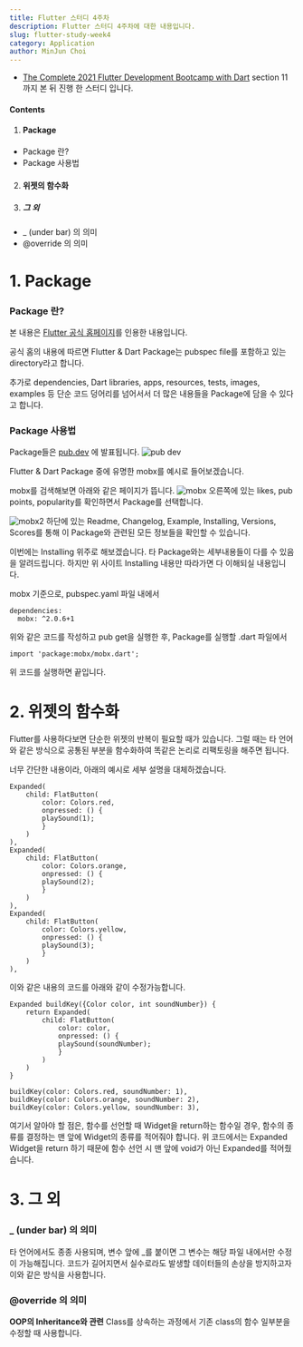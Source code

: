 ```yaml
---
title: Flutter 스터디 4주차 
description: Flutter 스터디 4주차에 대한 내용입니다.
slug: flutter-study-week4
category: Application
author: MinJun Choi
---
```


* [The Complete 2021 Flutter Development Bootcamp with Dart](https://www.udemy.com/course/flutter-bootcamp-with-dart/) section 11 까지 본 뒤 진행 한 스터디 입니다.

#### Contents
1. #### Package
  * Package 란?
  * Package 사용법

2. #### 위젯의 함수화
  
3. ##### 그 외
 * _ (under bar) 의 의미
 * @override 의 의미



# 1. Package
### Package 란?
본 내용은 [Flutter 공식 홈페이지](https://docs.flutter.dev/development/packages-and-plugins/using-packages)를 인용한 내용입니다.

공식 홈의 내용에 따르면 Flutter & Dart Package는 pubspec file를 포함하고 있는 directory라고 합니다.

추가로 dependencies, Dart libraries, apps, resources, tests, images, examples 등 단순 코드 덩어리를 넘어서서 더 많은 내용들을 Package에 담을 수 있다고 합니다.

### Package 사용법
Package들은 [pub.dev](https://pub.dev/) 에 발표됩니다.
![pub dev](https://user-images.githubusercontent.com/26942349/148356037-0e3a3741-3fa9-4529-b658-309ed57fae89.png)

Flutter & Dart Package 중에 유명한 mobx를 예시로 들어보겠습니다.

mobx를 검색해보면 아래와 같은 페이지가 뜹니다.
![mobx](https://user-images.githubusercontent.com/26942349/148356387-5a4a3e64-3be8-4de9-95fd-b359c8e44ae0.png)
오른쪽에 있는 likes, pub points, popularity를 확인하면서 Package를 선택합니다.

![mobx2](https://user-images.githubusercontent.com/26942349/148357263-f146b0fc-2ba9-4f7a-9d44-3f3d8b7aa26a.png)
하단에 있는 Readme, Changelog, Example, Installing, Versions, Scores를 통해 이 Package와 관련된 모든 정보들을 확인할 수 있습니다. 

이번에는 Installing 위주로 해보겠습니다.
타 Package와는 세부내용들이 다를 수 있음을 알려드립니다.
하지만 위 사이트 Installing 내용만 따라가면 다 이해되실 내용입니다.

mobx 기준으로, 
pubspec.yaml 파일 내에서
```
dependencies:
  mobx: ^2.0.6+1
```
위와 같은 코드를 작성하고 pub get을 실행한 후,
Package를 실행할 .dart 파일에서
```
import 'package:mobx/mobx.dart';
```
위 코드를 실행하면 끝입니다.

# 2. 위젯의 함수화
Flutter를 사용하다보면 단순한 위젯의 반복이 필요할 때가 있습니다.
그럴 때는 타 언어와 같은 방식으로 공통된 부분을 함수화하여 똑같은 논리로 리팩토링을 해주면 됩니다.

너무 간단한 내용이라, 아래의 예시로 세부 설명을 대체하겠습니다. 

```
Expanded(
    child: FlatButton(
        color: Colors.red,
        onpressed: () {
        playSound(1);
        }
    )
),
Expanded(
    child: FlatButton(
        color: Colors.orange,
        onpressed: () {
        playSound(2);
        }
    )
),
Expanded(
    child: FlatButton(
        color: Colors.yellow,
        onpressed: () {
        playSound(3);
        }
    )
),
```
이와 같은 내용의 코드를 아래와 같이 수정가능합니다.

```
Expanded buildKey({Color color, int soundNumber}) {
    return Expanded(
        child: FlatButton(
            color: color,
            onpressed: () {
            playSound(soundNumber);
            }
        )
    )
}

buildKey(color: Colors.red, soundNumber: 1),
buildKey(color: Colors.orange, soundNumber: 2),
buildKey(color: Colors.yellow, soundNumber: 3),
```
여기서 알아야 할 점은,
함수를 선언할 때 Widget을 return하는 함수일 경우, 함수의 종류를 결정하는 맨 앞에 Widget의 종류를 적어줘야 합니다.
위 코드에서는 Expanded Widget을 return 하기 때문에 함수 선언 시 맨 앞에 void가 아닌 Expanded를 적어줬습니다.

# 3. 그 외
### _ (under bar) 의 의미
타 언어에서도 종종 사용되며, 변수 앞에 _를 붙이면 그 변수는 해당 파일 내에서만 수정이 가능해집니다.
코드가 길어지면서 실수로라도 발생할 데이터들의 손상을 방지하고자 이와 같은 방식을 사용합니다.

### @override 의 의미
__OOP의 Inheritance와 관련__
Class를 상속하는 과정에서 기존 class의 함수 일부분을 수정할 때 사용합니다.



